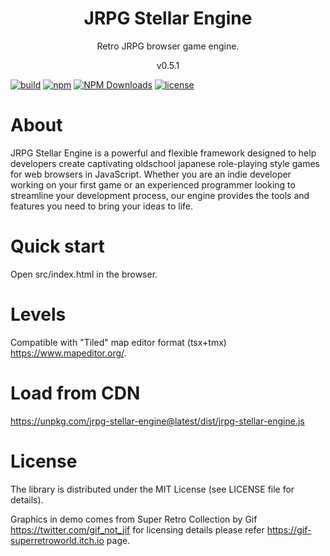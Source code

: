 <h1 align="center">
JRPG Stellar Engine
</h1>
<p align="center">
Retro JRPG browser game engine.
</p>
<p align="center">
v0.5.1
</p>

[![build](https://github.com/dariuszdawidowski/jrpg-stellar-engine/actions/workflows/build.yml/badge.svg)](https://github.com/dariuszdawidowski/jrpg-stellar-engine/actions/workflows/build.yml)
[![npm](https://img.shields.io/npm/v/jrpg-stellar-engine)](https://www.npmjs.com/package/jrpg-stellar-engine)
[![NPM Downloads](https://img.shields.io/npm/dm/jrpg-stellar-engine)](https://www.npmjs.com/package/jrpg-stellar-engine)
[![license](https://img.shields.io/github/license/dariuszdawidowski/jrpg-stellar-engine?color=9cf)](./LICENSE)

# About
JRPG Stellar Engine is a powerful and flexible framework designed to help developers create captivating oldschool japanese role-playing style games for web browsers in JavaScript.
Whether you are an indie developer working on your first game or an experienced programmer looking to streamline your development process, our engine provides the tools and features you need to bring your ideas to life.

# Quick start
Open src/index.html in the browser.

# Levels
Compatible with "Tiled" map editor format (tsx+tmx) https://www.mapeditor.org/.

# Load from CDN
https://unpkg.com/jrpg-stellar-engine@latest/dist/jrpg-stellar-engine.js

# License
The library is distributed under the MIT License (see LICENSE file for details).

Graphics in demo comes from Super Retro Collection by Gif https://twitter.com/gif_not_jif for licensing details please refer https://gif-superretroworld.itch.io page.